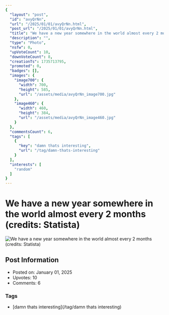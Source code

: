 ```yaml
---
{
  "layout": "post",
  "id": "avyQrNn",
  "url": "/2025/01/01/avyQrNn.html",
  "post_url": "/2025/01/01/avyQrNn.html",
  "title": "We have a new year somewhere in the world almost every 2 months (credits: Statista)",
  "description": "",
  "type": "Photo",
  "nsfw": 0,
  "upVoteCount": 10,
  "downVoteCount": 8,
  "creationTs": 1735713795,
  "promoted": 0,
  "badges": [],
  "images": {
    "image700": {
      "width": 700,
      "height": 585,
      "url": "/assets/media/avyQrNn_image700.jpg"
    },
    "image460": {
      "width": 460,
      "height": 384,
      "url": "/assets/media/avyQrNn_image460.jpg"
    }
  },
  "commentsCount": 6,
  "tags": [
    {
      "key": "damn thats interesting",
      "url": "/tag/damn-thats-interesting"
    }
  ],
  "interests": [
    "random"
  ]
}
---
```


# We have a new year somewhere in the world almost every 2 months (credits: Statista)

![We have a new year somewhere in the world almost every 2 months (credits: Statista)](/assets/media/avyQrNn_image700.jpg)

## Post Information

- Posted on: January 01, 2025
- Upvotes: 10
- Comments: 6

### Tags

- [damn thats interesting](/tag/damn thats interesting)

